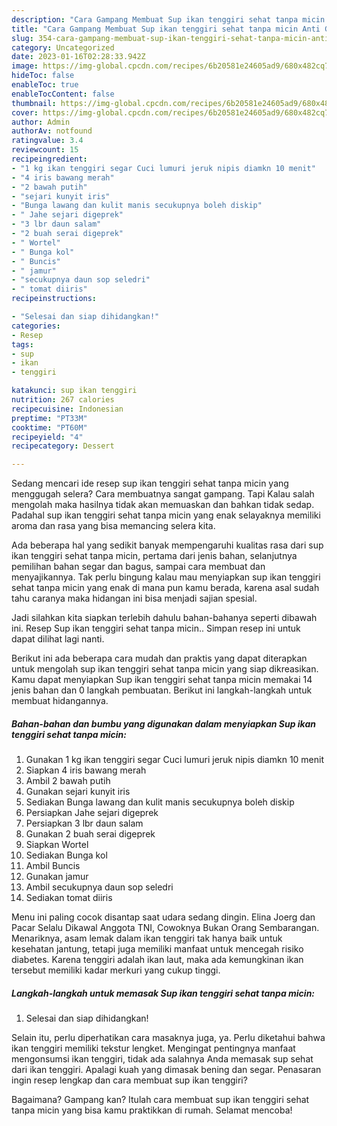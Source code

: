 ```yaml
---
description: "Cara Gampang Membuat Sup ikan tenggiri sehat tanpa micin Anti Gagal"
title: "Cara Gampang Membuat Sup ikan tenggiri sehat tanpa micin Anti Gagal"
slug: 354-cara-gampang-membuat-sup-ikan-tenggiri-sehat-tanpa-micin-anti-gagal
category: Uncategorized
date: 2023-01-16T02:28:33.942Z
image: https://img-global.cpcdn.com/recipes/6b20581e24605ad9/680x482cq70/sup-ikan-tenggiri-sehat-tanpa-micin-foto-resep-utama.jpg
hideToc: false
enableToc: true
enableTocContent: false
thumbnail: https://img-global.cpcdn.com/recipes/6b20581e24605ad9/680x482cq70/sup-ikan-tenggiri-sehat-tanpa-micin-foto-resep-utama.jpg
cover: https://img-global.cpcdn.com/recipes/6b20581e24605ad9/680x482cq70/sup-ikan-tenggiri-sehat-tanpa-micin-foto-resep-utama.jpg
author: Admin
authorAv: notfound
ratingvalue: 3.4
reviewcount: 15
recipeingredient:
- "1 kg ikan tenggiri segar Cuci lumuri jeruk nipis diamkn 10 menit"
- "4 iris bawang merah"
- "2 bawah putih"
- "sejari kunyit iris"
- "Bunga lawang dan kulit manis secukupnya boleh diskip"
- " Jahe sejari digeprek"
- "3 lbr daun salam"
- "2 buah serai digeprek"
- " Wortel"
- " Bunga kol"
- " Buncis"
- " jamur"
- "secukupnya daun sop seledri"
- " tomat diiris"
recipeinstructions:

- "Selesai dan siap dihidangkan!"
categories:
- Resep
tags:
- sup
- ikan
- tenggiri

katakunci: sup ikan tenggiri 
nutrition: 267 calories
recipecuisine: Indonesian
preptime: "PT33M"
cooktime: "PT60M"
recipeyield: "4"
recipecategory: Dessert

---
```



Sedang mencari ide resep sup ikan tenggiri sehat tanpa micin yang menggugah selera? Cara membuatnya sangat gampang. Tapi Kalau salah mengolah maka hasilnya tidak akan memuaskan dan bahkan tidak sedap. Padahal sup ikan tenggiri sehat tanpa micin yang enak selayaknya memiliki aroma dan rasa yang bisa memancing selera kita.


Ada beberapa hal yang sedikit banyak mempengaruhi kualitas rasa dari sup ikan tenggiri sehat tanpa micin, pertama dari jenis bahan, selanjutnya pemilihan bahan segar dan bagus, sampai cara membuat dan menyajikannya. Tak perlu bingung kalau mau menyiapkan sup ikan tenggiri sehat tanpa micin yang enak di mana pun kamu berada, karena asal sudah tahu caranya maka hidangan ini bisa menjadi sajian spesial.

Jadi silahkan kita siapkan terlebih dahulu bahan-bahanya seperti dibawah ini. Resep Sup ikan tenggiri sehat tanpa micin.. Simpan resep ini untuk dapat dilihat lagi nanti.


Berikut ini ada beberapa cara mudah dan praktis yang dapat diterapkan untuk mengolah sup ikan tenggiri sehat tanpa micin yang siap dikreasikan. Kamu dapat menyiapkan Sup ikan tenggiri sehat tanpa micin memakai 14 jenis bahan dan 0 langkah pembuatan. Berikut ini langkah-langkah untuk membuat hidangannya.

<!--inarticleads1-->

##### Bahan-bahan dan bumbu yang digunakan dalam menyiapkan Sup ikan tenggiri sehat tanpa micin:

1. Gunakan 1 kg ikan tenggiri segar Cuci lumuri jeruk nipis diamkn 10 menit
1. Siapkan 4 iris bawang merah
1. Ambil 2 bawah putih
1. Gunakan sejari kunyit iris
1. Sediakan Bunga lawang dan kulit manis secukupnya boleh diskip
1. Persiapkan  Jahe sejari digeprek
1. Persiapkan 3 lbr daun salam
1. Gunakan 2 buah serai digeprek
1. Siapkan  Wortel
1. Sediakan  Bunga kol
1. Ambil  Buncis
1. Gunakan  jamur
1. Ambil secukupnya daun sop seledri
1. Sediakan  tomat diiris


Menu ini paling cocok disantap saat udara sedang dingin. Elina Joerg dan Pacar Selalu Dikawal Anggota TNI, Cowoknya Bukan Orang Sembarangan. Menariknya, asam lemak dalam ikan tenggiri tak hanya baik untuk kesehatan jantung, tetapi juga memiliki manfaat untuk mencegah risiko diabetes. Karena tenggiri adalah ikan laut, maka ada kemungkinan ikan tersebut memiliki kadar merkuri yang cukup tinggi. 

<!--inarticleads2-->

##### Langkah-langkah untuk memasak Sup ikan tenggiri sehat tanpa micin:


1. Selesai dan siap dihidangkan!

Selain itu, perlu diperhatikan cara masaknya juga, ya. Perlu diketahui bahwa ikan tenggiri memiliki tekstur lengket. Mengingat pentingnya manfaat mengonsumsi ikan tenggiri, tidak ada salahnya Anda memasak sup sehat dari ikan tenggiri. Apalagi kuah yang dimasak bening dan segar. Penasaran ingin resep lengkap dan cara membuat sup ikan tenggiri? 

Bagaimana? Gampang kan? Itulah cara membuat sup ikan tenggiri sehat tanpa micin yang bisa kamu praktikkan di rumah. Selamat mencoba!
